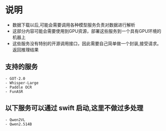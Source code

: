 
# 说明

- 数据下载以后,可能会需要调用各种模型服务负责对数据进行解析
- 这部分内容可能会需要使用到GPU资源，部署这些服务到一个具有GPU环境的机器上
- 这些服务没有特别的开源调用接口，因此需要自己简单做一个封装,接受请求。返回推理结果
## 支持的服务

    - GOT-2.0
    - Whisper-Large
    - Paddle OCR
    - FunASR


## 以下服务可以通过 swift 启动,这里不做过多处理
    - Qwen2VL 
    - Qwen2.514B 

